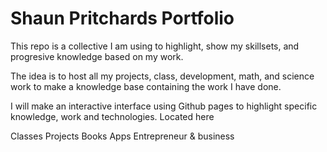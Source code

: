 # Shaun Pritchards Portfolio
This repo is a collective I am using to highlight, show my skillsets, and progresive knowledge based on my work.


The idea is to host all my projects, class, development, math, and science work to make a knowledge base containing the work I have done.

I will make an interactive interface using Github pages to highlight specific knowledge, work and technologies. Located here


Classes
Projects
Books
Apps
Entrepreneur & business
